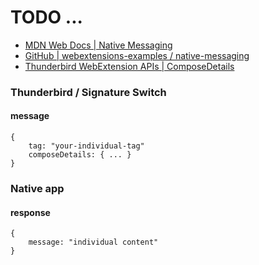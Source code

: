 # TODO ...

* [MDN Web Docs | Native Messaging](https://developer.mozilla.org/en-US/docs/Mozilla/Add-ons/WebExtensions/Native_messaging)
* [GitHub | webextensions-examples / native-messaging](https://github.com/mdn/webextensions-examples/tree/master/native-messaging)
* [Thunderbird WebExtension APIs | ComposeDetails](https://thunderbird-webextensions.readthedocs.io/en/latest/compose.html#compose-composedetails)

### Thunderbird / Signature Switch
#### message
```
{
    tag: "your-individual-tag"
    composeDetails: { ... }
}
```

### Native app
#### response
```
{
    message: "individual content"
}
```
